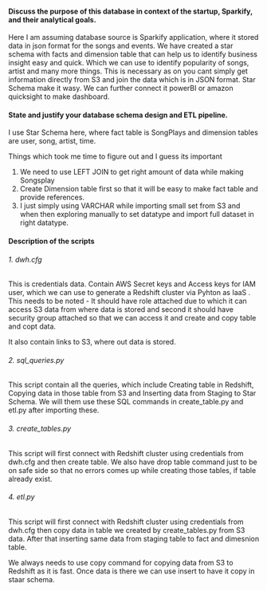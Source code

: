 #### Discuss the purpose of this database in context of the startup, Sparkify, and their analytical goals.

Here I am assuming database source is Sparkify application, where it stored data in json format for the songs and events. We have created a star schema with facts and dimension table that can help us to identify business insight easy and quick. Which we can use to identify popularity of songs, artist and many more things. This is necessary as on you cant simply get information directly from S3 and join the data which is in JSON format. Star Schema make it wasy. We can further connect it powerBI or amazon quicksight to make dashboard. 


#### State and justify your database schema design and ETL pipeline.
I use Star Schema here, where fact table is SongPlays and dimension tables are user, song, artist, time.

Things which took me time to figure out and I guess its important
1. We need to use LEFT JOIN to get right amount of data while making Songsplay
2. Create Dimension table first so that it will be easy to make fact table and provide references. 
3. I just simply using VARCHAR while importing small set from S3 and when then exploring manually to set datatype and import full dataset in right datatype.

#### Description of the scripts

###### 1. dwh.cfg
This is credentials data. Contain AWS Secret keys and Access keys for IAM user, which we can use to generate a Redshift cluster via Pyhton as IaaS . This needs to be noted - It should have role attached due to which it can access S3 data from where data is stored and second it should have security group attached so that we can access it and create and copy table and copt data.

It also contain links to S3, where out data is stored. 

###### 2. sql_queries.py
This script contain all the queries, which include Creating table in Redshift, Copying data in those table from S3 and Inserting data from Staging to Star Schema. We will  them use these SQL commands in create_table.py and etl.py after importing these.

###### 3. create_tables.py 
This script will first connect with Redshift cluster using credentials from dwh.cfg and then create table. We also have drop table command just to be on safe side so that no errors comes up while creating those tables, if table already exist.

###### 4. etl.py
This script will first connect with Redshift cluster using credentials from dwh.cfg then copy data in table we created by create_tables.py from S3 data. After that inserting same data from staging table to fact and dimesnion table.

We always needs to use copy command for copying data from S3 to Redshift as it is fast. Once data is there we can use insert to have it copy in staar schema.
